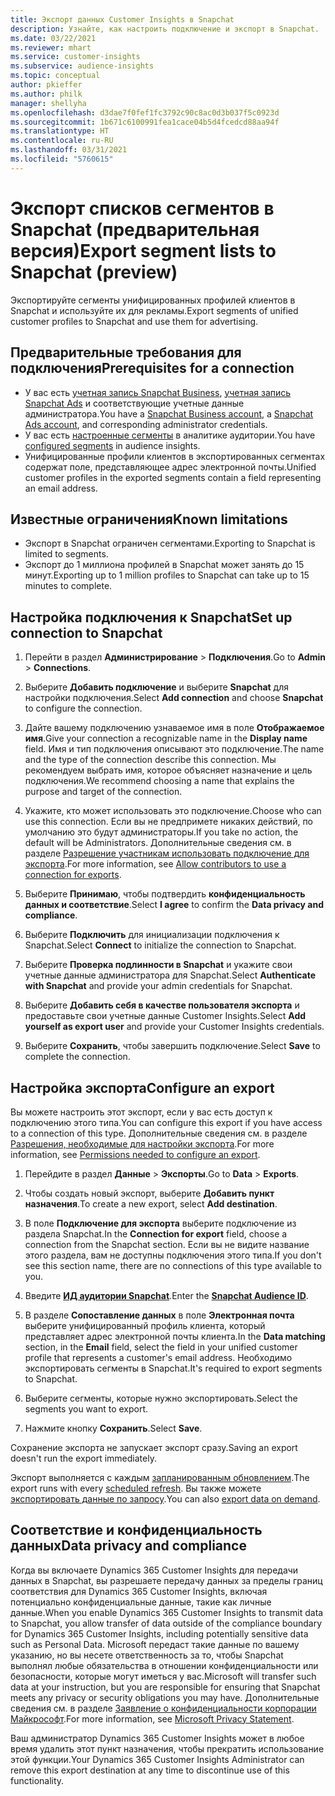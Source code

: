```yaml
---
title: Экспорт данных Customer Insights в Snapchat
description: Узнайте, как настроить подключение и экспорт в Snapchat.
ms.date: 03/22/2021
ms.reviewer: mhart
ms.service: customer-insights
ms.subservice: audience-insights
ms.topic: conceptual
author: pkieffer
ms.author: philk
manager: shellyha
ms.openlocfilehash: d3dae7f0fef1fc3792c90c8ac0d3b037f5c0923d
ms.sourcegitcommit: 1b671c6100991fea1cace04b5d4fcedcd88aa94f
ms.translationtype: HT
ms.contentlocale: ru-RU
ms.lasthandoff: 03/31/2021
ms.locfileid: "5760615"
---
```

# <a name="export-segment-lists-to-snapchat-preview"></a><span data-ttu-id="6bb7f-103">Экспорт списков сегментов в Snapchat (предварительная версия)</span><span class="sxs-lookup"><span data-stu-id="6bb7f-103">Export segment lists to Snapchat (preview)</span></span>

<span data-ttu-id="6bb7f-104">Экспортируйте сегменты унифицированных профилей клиентов в Snapchat и используйте их для рекламы.</span><span class="sxs-lookup"><span data-stu-id="6bb7f-104">Export segments of unified customer profiles to Snapchat and use them for advertising.</span></span> 

## <a name="prerequisites-for-a-connection"></a><span data-ttu-id="6bb7f-105">Предварительные требования для подключения</span><span class="sxs-lookup"><span data-stu-id="6bb7f-105">Prerequisites for a connection</span></span>

-   <span data-ttu-id="6bb7f-106">У вас есть [учетная запись Snapchat Business](https://business.snapchat.com/), [учетная запись Snapchat Ads](https://ads.snapchat.com/) и соответствующие учетные данные администратора.</span><span class="sxs-lookup"><span data-stu-id="6bb7f-106">You have a [Snapchat Business account](https://business.snapchat.com/), a [Snapchat Ads account](https://ads.snapchat.com/), and corresponding administrator credentials.</span></span>
-   <span data-ttu-id="6bb7f-107">У вас есть [настроенные сегменты](segments.md) в аналитике аудитории.</span><span class="sxs-lookup"><span data-stu-id="6bb7f-107">You have [configured segments](segments.md) in audience insights.</span></span>
-   <span data-ttu-id="6bb7f-108">Унифицированные профили клиентов в экспортированных сегментах содержат поле, представляющее адрес электронной почты.</span><span class="sxs-lookup"><span data-stu-id="6bb7f-108">Unified customer profiles in the exported segments contain a field representing an email address.</span></span>

## <a name="known-limitations"></a><span data-ttu-id="6bb7f-109">Известные ограничения</span><span class="sxs-lookup"><span data-stu-id="6bb7f-109">Known limitations</span></span>

- <span data-ttu-id="6bb7f-110">Экспорт в Snapchat ограничен сегментами.</span><span class="sxs-lookup"><span data-stu-id="6bb7f-110">Exporting to Snapchat is limited to segments.</span></span>
- <span data-ttu-id="6bb7f-111">Экспорт до 1 миллиона профилей в Snapchat может занять до 15 минут.</span><span class="sxs-lookup"><span data-stu-id="6bb7f-111">Exporting up to 1 million profiles to Snapchat can take up to 15 minutes to complete.</span></span> 

## <a name="set-up-connection-to-snapchat"></a><span data-ttu-id="6bb7f-112">Настройка подключения к Snapchat</span><span class="sxs-lookup"><span data-stu-id="6bb7f-112">Set up connection to Snapchat</span></span>

1. <span data-ttu-id="6bb7f-113">Перейти в раздел **Администрирование** > **Подключения**.</span><span class="sxs-lookup"><span data-stu-id="6bb7f-113">Go to **Admin** > **Connections**.</span></span>

1. <span data-ttu-id="6bb7f-114">Выберите **Добавить подключение** и выберите **Snapchat** для настройки подключения.</span><span class="sxs-lookup"><span data-stu-id="6bb7f-114">Select **Add connection** and choose **Snapchat** to configure the connection.</span></span>

1. <span data-ttu-id="6bb7f-115">Дайте вашему подключению узнаваемое имя в поле **Отображаемое имя**.</span><span class="sxs-lookup"><span data-stu-id="6bb7f-115">Give your connection a recognizable name in the **Display name** field.</span></span> <span data-ttu-id="6bb7f-116">Имя и тип подключения описывают это подключение.</span><span class="sxs-lookup"><span data-stu-id="6bb7f-116">The name and the type of the connection describe this connection.</span></span> <span data-ttu-id="6bb7f-117">Мы рекомендуем выбрать имя, которое объясняет назначение и цель подключения.</span><span class="sxs-lookup"><span data-stu-id="6bb7f-117">We recommend choosing a name that explains the purpose and target of the connection.</span></span>

1. <span data-ttu-id="6bb7f-118">Укажите, кто может использовать это подключение.</span><span class="sxs-lookup"><span data-stu-id="6bb7f-118">Choose who can use this connection.</span></span> <span data-ttu-id="6bb7f-119">Если вы не предпримете никаких действий, по умолчанию это будут администраторы.</span><span class="sxs-lookup"><span data-stu-id="6bb7f-119">If you take no action, the default will be Administrators.</span></span> <span data-ttu-id="6bb7f-120">Дополнительные сведения см. в разделе [Разрешение участникам использовать подключение для экспорта](connections.md#allow-contributors-to-use-a-connection-for-exports).</span><span class="sxs-lookup"><span data-stu-id="6bb7f-120">For more information, see [Allow contributors to use a connection for exports](connections.md#allow-contributors-to-use-a-connection-for-exports).</span></span>

1. <span data-ttu-id="6bb7f-121">Выберите **Принимаю**, чтобы подтвердить **конфиденциальность данных и соответствие**.</span><span class="sxs-lookup"><span data-stu-id="6bb7f-121">Select **I agree** to confirm the **Data privacy and compliance**.</span></span>

1. <span data-ttu-id="6bb7f-122">Выберите **Подключить** для инициализации подключения к Snapchat.</span><span class="sxs-lookup"><span data-stu-id="6bb7f-122">Select **Connect** to initialize the connection to Snapchat.</span></span>

1. <span data-ttu-id="6bb7f-123">Выберите **Проверка подлинности в Snapchat** и укажите свои учетные данные администратора для Snapchat.</span><span class="sxs-lookup"><span data-stu-id="6bb7f-123">Select **Authenticate with Snapchat** and provide your admin credentials for Snapchat.</span></span> 

1. <span data-ttu-id="6bb7f-124">Выберите **Добавить себя в качестве пользователя экспорта** и предоставьте свои учетные данные Customer Insights.</span><span class="sxs-lookup"><span data-stu-id="6bb7f-124">Select **Add yourself as export user** and provide your Customer Insights credentials.</span></span>

1. <span data-ttu-id="6bb7f-125">Выберите **Сохранить**, чтобы завершить подключение.</span><span class="sxs-lookup"><span data-stu-id="6bb7f-125">Select **Save** to complete the connection.</span></span>

## <a name="configure-an-export"></a><span data-ttu-id="6bb7f-126">Настройка экспорта</span><span class="sxs-lookup"><span data-stu-id="6bb7f-126">Configure an export</span></span>

<span data-ttu-id="6bb7f-127">Вы можете настроить этот экспорт, если у вас есть доступ к подключению этого типа.</span><span class="sxs-lookup"><span data-stu-id="6bb7f-127">You can configure this export if you have access to a connection of this type.</span></span> <span data-ttu-id="6bb7f-128">Дополнительные сведения см. в разделе [Разрешения, необходимые для настройки экспорта](export-destinations.md#set-up-a-new-export).</span><span class="sxs-lookup"><span data-stu-id="6bb7f-128">For more information, see [Permissions needed to configure an export](export-destinations.md#set-up-a-new-export).</span></span>

1. <span data-ttu-id="6bb7f-129">Перейдите в раздел **Данные** > **Экспорты**.</span><span class="sxs-lookup"><span data-stu-id="6bb7f-129">Go to **Data** > **Exports**.</span></span>

1. <span data-ttu-id="6bb7f-130">Чтобы создать новый экспорт, выберите **Добавить пункт назначения**.</span><span class="sxs-lookup"><span data-stu-id="6bb7f-130">To create a new export, select **Add destination**.</span></span>

1. <span data-ttu-id="6bb7f-131">В поле **Подключение для экспорта** выберите подключение из раздела Snapchat.</span><span class="sxs-lookup"><span data-stu-id="6bb7f-131">In the **Connection for export** field, choose a connection from the Snapchat section.</span></span> <span data-ttu-id="6bb7f-132">Если вы не видите название этого раздела, вам не доступны подключения этого типа.</span><span class="sxs-lookup"><span data-stu-id="6bb7f-132">If you don't see this section name, there are no connections of this type available to you.</span></span>

1. <span data-ttu-id="6bb7f-133">Введите [**ИД аудитории Snapchat**](https://businesshelp.snapchat.com/s/article/custom-audiences).</span><span class="sxs-lookup"><span data-stu-id="6bb7f-133">Enter the [**Snapchat Audience ID**](https://businesshelp.snapchat.com/s/article/custom-audiences).</span></span>

1. <span data-ttu-id="6bb7f-134">В разделе **Сопоставление данных** в поле **Электронная почта** выберите унифицированный профиль клиента, который представляет адрес электронной почты клиента.</span><span class="sxs-lookup"><span data-stu-id="6bb7f-134">In the **Data matching** section, in the **Email** field, select the field in your unified customer profile that represents a customer's email address.</span></span> <span data-ttu-id="6bb7f-135">Необходимо экспортировать сегменты в Snapchat.</span><span class="sxs-lookup"><span data-stu-id="6bb7f-135">It's required to export segments to Snapchat.</span></span>

1. <span data-ttu-id="6bb7f-136">Выберите сегменты, которые нужно экспортировать.</span><span class="sxs-lookup"><span data-stu-id="6bb7f-136">Select the segments you want to export.</span></span> 

1. <span data-ttu-id="6bb7f-137">Нажмите кнопку **Сохранить**.</span><span class="sxs-lookup"><span data-stu-id="6bb7f-137">Select **Save**.</span></span>

<span data-ttu-id="6bb7f-138">Сохранение экспорта не запускает экспорт сразу.</span><span class="sxs-lookup"><span data-stu-id="6bb7f-138">Saving an export doesn't run the export immediately.</span></span>

<span data-ttu-id="6bb7f-139">Экспорт выполняется с каждым [запланированным обновлением](system.md#schedule-tab).</span><span class="sxs-lookup"><span data-stu-id="6bb7f-139">The export runs with every [scheduled refresh](system.md#schedule-tab).</span></span> <span data-ttu-id="6bb7f-140">Вы также можете [экспортировать данные по запросу](export-destinations.md#run-exports-on-demand).</span><span class="sxs-lookup"><span data-stu-id="6bb7f-140">You can also [export data on demand](export-destinations.md#run-exports-on-demand).</span></span> 


## <a name="data-privacy-and-compliance"></a><span data-ttu-id="6bb7f-141">Соответствие и конфиденциальность данных</span><span class="sxs-lookup"><span data-stu-id="6bb7f-141">Data privacy and compliance</span></span>

<span data-ttu-id="6bb7f-142">Когда вы включаете Dynamics 365 Customer Insights для передачи данных в Snapchat, вы разрешаете передачу данных за пределы границ соответствия для Dynamics 365 Customer Insights, включая потенциально конфиденциальные данные, такие как личные данные.</span><span class="sxs-lookup"><span data-stu-id="6bb7f-142">When you enable Dynamics 365 Customer Insights to transmit data to Snapchat, you allow transfer of data outside of the compliance boundary for Dynamics 365 Customer Insights, including potentially sensitive data such as Personal Data.</span></span> <span data-ttu-id="6bb7f-143">Microsoft передаст такие данные по вашему указанию, но вы несете ответственность за то, чтобы Snapchat выполнял любые обязательства в отношении конфиденциальности или безопасности, которые могут иметься у вас.</span><span class="sxs-lookup"><span data-stu-id="6bb7f-143">Microsoft will transfer such data at your instruction, but you are responsible for ensuring that Snapchat meets any privacy or security obligations you may have.</span></span> <span data-ttu-id="6bb7f-144">Дополнительные сведения см. в разделе [Заявление о конфиденциальности корпорации Майкрософт](https://go.microsoft.com/fwlink/?linkid=396732).</span><span class="sxs-lookup"><span data-stu-id="6bb7f-144">For more information, see [Microsoft Privacy Statement](https://go.microsoft.com/fwlink/?linkid=396732).</span></span>

<span data-ttu-id="6bb7f-145">Ваш администратор Dynamics 365 Customer Insights может в любое время удалить этот пункт назначения, чтобы прекратить использование этой функции.</span><span class="sxs-lookup"><span data-stu-id="6bb7f-145">Your Dynamics 365 Customer Insights Administrator can remove this export destination at any time to discontinue use of this functionality.</span></span>

